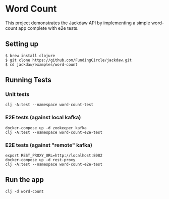 # Word Count

This project demonstrates the Jackdaw API by implementing a simple
word-count app complete with e2e tests.

## Setting up

```
$ brew install clojure
$ git clone https://github.com/FundingCircle/jackdaw.git
$ cd jackdaw/examples/word-count
```

## Running Tests

### Unit tests

```
clj -A:test --namespace word-count-test
```

### E2E tests (against local kafka)

```
docker-compose up -d zookeeper kafka
clj -A:test --namespace word-count-e2e-test
```

### E2E tests (against "remote" kafka)

```
export REST_PROXY_URL=http://localhost:8082 
docker-compose up -d rest-proxy
clj -A:test --namespace word-count-e2e-test
```

## Run the app

```
clj -d word-count
```
